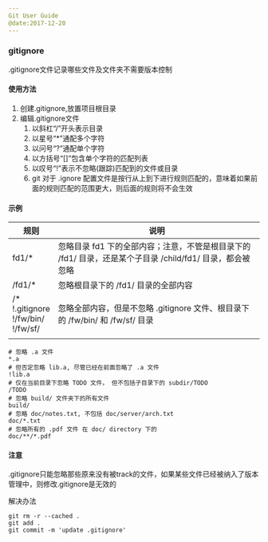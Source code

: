```yaml
---
Git User Guide
@date:2017-12-20
---
```


### gitignore

  .gitignore文件记录哪些文件及文件夹不需要版本控制

#### 使用方法

1. 创建.gitignore,放置项目根目录
2. 编辑.gitignore文件
   1. 以斜杠“/”开头表示目录
   2. 以星号“*”通配多个字符
   3. 以问号“?”通配单个字符
   4. 以方括号“[]”包含单个字符的匹配列表
   5. 以叹号“!”表示不忽略(跟踪)匹配到的文件或目录
   6. git 对于 .ignore 配置文件是按行从上到下进行规则匹配的，意味着如果前面的规则匹配的范围更大，则后面的规则将不会生效

#### 示例

| 规则                                       | 说明                                       |
| ---------------------------------------- | ---------------------------------------- |
| fd1/*                                    | 忽略目录 fd1 下的全部内容；注意，不管是根目录下的 /fd1/ 目录，还是某个子目录 /child/fd1/ 目录，都会被忽略 |
| /fd1/*                                   | 忽略根目录下的 /fd1/ 目录的全部内容                    |
| /* <br>!.gitignore<br>!/fw/bin/<br>!/fw/sf/ | 忽略全部内容，但是不忽略 .gitignore 文件、根目录下的 /fw/bin/ 和 /fw/sf/ 目录 |
|                                          |                                          |

```
# 忽略 .a 文件
*.a
# 但否定忽略 lib.a, 尽管已经在前面忽略了 .a 文件
!lib.a
# 仅在当前目录下忽略 TODO 文件， 但不包括子目录下的 subdir/TODO
/TODO
# 忽略 build/ 文件夹下的所有文件
build/
# 忽略 doc/notes.txt, 不包括 doc/server/arch.txt
doc/*.txt
# 忽略所有的 .pdf 文件 在 doc/ directory 下的
doc/**/*.pdf
```

#### 注意

.gitignore只能忽略那些原来没有被track的文件，如果某些文件已经被纳入了版本管理中，则修改.gitignore是无效的

解决办法

```
git rm -r --cached .
git add .
git commit -m 'update .gitignore'
```



